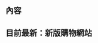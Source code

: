 內容
-----------------------------------------------------------------------------------------------------------------
目前最新：新版購物網站
------------------------------------------------------
